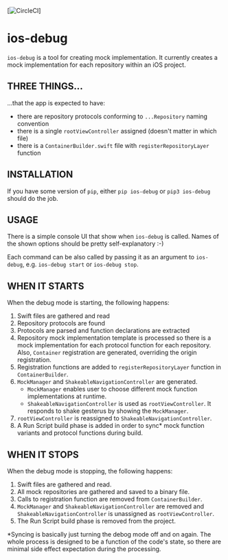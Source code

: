 [![CircleCI](https://circleci.com/gh/tomnvt/ios-debug.svg?style=shield)]

# ios-debug

`ios-debug` is a tool for creating mock implementation. It currently creates a mock implementation for each repository within an iOS project.

## THREE THINGS...

...that the app is expected to have:

- there are repository protocols conforming to `...Repository` naming convention
- there is a single `rootViewController` assigned (doesn't matter in which file)
- there is a `ContainerBuilder.swift` file with `registerRepositoryLayer` function


## INSTALLATION

If you have some version of `pip`, either `pip ios-debug` or `pip3 ios-debug` should do the job.


## USAGE

There is a simple console UI that show when `ios-debug` is called. Names of the shown options should be pretty self-explanatory :-)

Each command can be also called by passing it as an argument to `ios-debug`, e.g. `ios-debug start` or `ios-debug stop`.


## WHEN IT STARTS

When the debug mode is starting, the following happens:

1. Swift files are gathered and read
2. Repository protocols are found
3. Protocols are parsed and function declarations are extracted
4. Repository mock implementation template is processed so there is a mock implementation for each protocol function for each repository. Also, `Container` registration are generated, overriding the origin registration.
5. Registration functions are added to `registerRepositoryLayer` function in `ContainerBuilder`.
6. `MockManager` and `ShakeableNavigationController` are generated.
    - `MockManager` enables user to choose different mock function implementations at runtime.
    - `ShakeableNavigationController` is used as `rootViewController`. It responds to shake gesterus by showing the `MockManager`.
7. `rootViewController` is reassigned to `ShakeableNavigationController`.
8. A Run Script build phase is added in order to sync* mock function variants and protocol functions during build.


## WHEN IT STOPS

When the debug mode is stopping, the following happens:
1. Swift files are gathered and read.
1. All mock repositories are gathered and saved to a binary file.
2. Calls to registration function are removed from `ContainerBuilder`.
3. `MockManager` and `ShakeableNavigationController` are removed and `ShakeableNavigationController` is unassigned as `rootViewController`.
4. The Run Script build phase is removed from the project.

*Syncing is basically just turning the debog mode off and on again. The whole process is designed to be a function of the code's state, so there are minimal side effect expectation during the processing.
